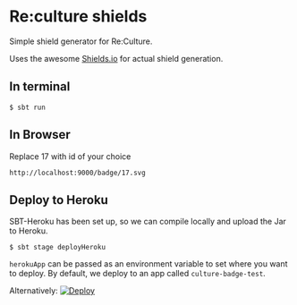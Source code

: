 # Re:culture shields

Simple shield generator for Re:Culture. 

Uses the awesome [Shields.io](http://shields.io/) for actual shield generation.

## In terminal

```
$ sbt run
```

## In Browser

Replace 17 with id of your choice

`http://localhost:9000/badge/17.svg`

## Deploy to Heroku

SBT-Heroku has been set up, so we can compile locally and upload the Jar to
Heroku.

```
$ sbt stage deployHeroku
```
  
`herokuApp` can be passed as an environment variable to set where you want to deploy. By default,
we deploy to an app called `culture-badge-test`.

Alternatively: [![Deploy](https://www.herokucdn.com/deploy/button.svg)](https://heroku.com/deploy)
